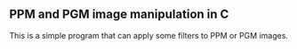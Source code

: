 ## PPM and PGM image manipulation in C

This is a simple program that can apply some filters to PPM or PGM images.
